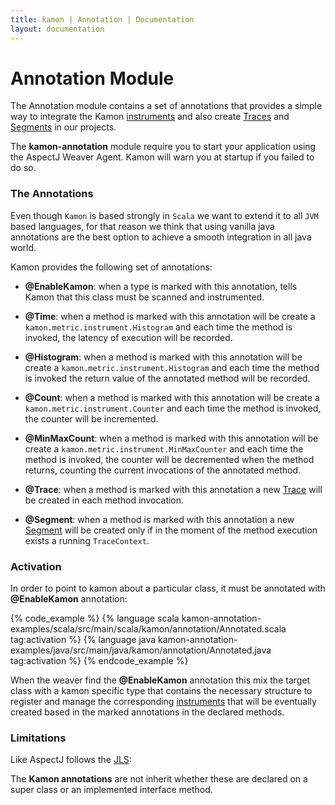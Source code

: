 ```yaml
---
title: kamon | Annotation | Documentation
layout: documentation
---
```

Annotation Module
=================

The Annotation module contains a set of annotations that provides a simple way to integrate the Kamon [instruments] and also create [Traces] and [Segments] in our projects.

<p class="alert alert-info">
The <b>kamon-annotation</b> module require you to start your application using the AspectJ Weaver Agent. Kamon will warn you at startup if you failed to do so.
</p>

### The Annotations ###

Even though `Kamon` is based strongly in `Scala` we want to extend it to all `JVM` based languages, for that reason we think that using vanilla java annotations are the best option to achieve a smooth integration in all java world.

Kamon provides the following set of annotations:

* __@EnableKamon__: when a type is marked with this annotation, tells Kamon that this class must be scanned and instrumented.

* __@Time__: when a method is marked with this annotation will be create a `kamon.metric.instrument.Histogram` and each time the method is invoked, the latency of execution  will be recorded. 

* __@Histogram__: when a method is marked with this annotation will be create a `kamon.metric.instrument.Histogram` and each time the method is invoked the return value of the annotated method will be recorded. 

* __@Count__: when a method is marked with this annotation will be create a `kamon.metric.instrument.Counter` and each time the method is invoked, the counter will be incremented.

* __@MinMaxCount__: when a method is marked with this annotation will be create a `kamon.metric.instrument.MinMaxCounter` and each time the method is invoked, the counter will be decremented when the method returns, counting the current invocations of the annotated method.

* __@Trace__: when a method is marked with this annotation a new [Trace] will be created in each method invocation.

* __@Segment__: when a method is marked with this annotation a new [Segment] will be created only if in the moment of the method execution exists a running `TraceContext`.


### Activation ###

In order to point to kamon about a particular class, it must be annotated with __@EnableKamon__ annotation:

{% code_example %}
{%   language scala kamon-annotation-examples/scala/src/main/scala/kamon/annotation/Annotated.scala tag:activation %}
{%   language java kamon-annotation-examples/java/src/main/java/kamon/annotation/Annotated.java tag:activation %}
{% endcode_example %}

When the weaver find the __@EnableKamon__ annotation this mix the target class with a kamon specific type that contains the necessary structure to register and manage the corresponding [instruments] that will be eventually created based in the marked annotations in the declared methods.   

### Limitations ###
Like AspectJ follows the [JLS]:

<p class="alert alert-warning">
The <b>Kamon annotations</b> are not inherit whether these are declared on a super class or an implemented interface method.
</p>


[instruments]: /core/metrics/instruments/
[JLS]: http://docs.oracle.com/javase/specs/jls/se7/html/jls-9.html#jls-9.6
[Trace]: /core/tracing/trace-context-manipulation/
[Segment]: /core/tracing/trace-context-manipulation/
[Traces]: /core/tracing/trace-context-manipulation/
[Segments]: /core/tracing/trace-context-manipulation/

